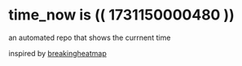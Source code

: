 # time_now is (( 1731150000480 ))

an automated repo that shows the currnent time

inspired by [breakingheatmap](https://github.com/breakingheatmap/breakingheatmap)